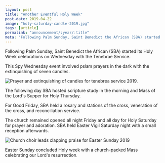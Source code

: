 ```yaml
---
layout: post
title: "Another Eventful Holy Week"
post-date: 2019-04-22
image: "holy-saturday-candle-2019.jpg"
tags: [article]
permalink: "announcement/:year/:title"
meta: "Following Palm Sunday, Saint Benedict the African (SBA) started its Holy Week celebrations on Wednesday with the Tenebrae Service."
---
```

Following Palm Sunday, Saint Benedict the African (SBA) started its Holy Week celebrations on Wednesday with the Tenebrae Service.
<!--more-->

This Spy Wednesday event involved pslam prayers in the dark with the extinquishing of seven candles.

<img src="{{ site.baseurl }}/img/tenebrea-service-2019.jpeg" class="img-responsive" alt="Prayer and extinquishing of candles for tenebrea service 2019.">

The following day SBA hosted scripture study in the morning and Mass of the Lord's Supper for Holy Thursday.

For Good Friday, SBA held a rosary and stations of the cross, veneration of the cross, and reconciliation service.

The church remained opened all night Friday and all day for Holy Saturday for prayer and adoration. SBA held Easter Vigil Saturday night with a small reception afterwards.

<img src="{{ site.baseurl }}/img/choir-easter-2019.jpg" class="img-responsive" alt="Church choir leads clapping praise for Easter Sunday 2019">

Easter Sunday concluded Holy week with a church-packed Mass celebrating our Lord's resurrection.